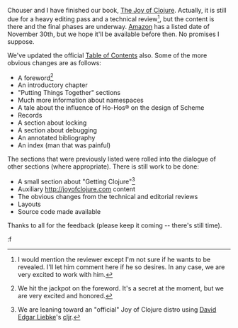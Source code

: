Chouser and I have finished our book, [The Joy of Clojure](http://joyofclojure.com/).  Actually, it is still due for a heavy editing pass and a technical review[^review], but the content is there and the final phases are underway.  [Amazon](http://www.amazon.com/gp/product/1935182641?ie=UTF8&tag=fogus-20) has a listed date of November 30th, but we hope it'll be available before then.  No promises I suppose.

We've updated the official [Table of Contents](http://joyofclojure.com) also.  Some of the more obvious changes are as follows:

- A foreword[^foreword]
- An introductory chapter
- "Putting Things Together" sections
- Much more information about namespaces
- A tale about the influence of Ho-Hos® on the design of Scheme
- Records
- A section about locking
- A section about debugging
- An annotated bibliography
- An index (man that was painful)

The sections that were previously listed were rolled into the dialogue of other sections (where appropriate).  There is still work to be done:

- A small section about "Getting Clojure"[^getting]
- Auxiliary <http://joyofclojure.com> content
- The obvious changes from the technical and editorial reviews
- Layouts
- Source code made available

Thanks to all for the feedback (please keep it coming -- there's still time).

:f

[^review]: I would mention the reviewer except I'm not sure if he wants to be revealed.  I'll let him comment here if he so desires.  In any case, we are very excited to work with him.

[^foreword]: We hit the jackpot on the foreword.  It's a secret at the moment, but we are very excited and honored.

[^getting]: We are leaning toward an "official" Joy of Clojure distro using [David Edgar Liebke](http://data-sorcery.org/)'s [cljr](http://github.com/liebke/cljr).